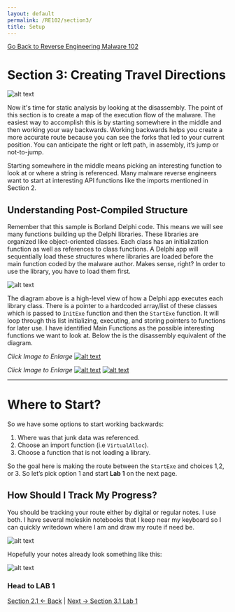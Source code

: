 ```yaml
---
layout: default
permalink: /RE102/section3/
title: Setup
---
```

[Go Back to Reverse Engineering Malware 102](https://securedorg.github.io/RE102/)

# Section 3: Creating Travel Directions #

![alt text](https://securedorg.github.io/RE102/images/Section3_intro.gif "intro")

Now it's time for static analysis by looking at the disassembly. The point of this section is to create a map of the execution flow of the malware. The easiest way to accomplish this is by starting somewhere in the middle and then working your way backwards. Working backwards helps you create a more accurate route because you can see the forks that led to your current position. You can anticipate the right or left path, in assembly, it’s jump or not-to-jump.

Starting somewhere in the middle means picking an interesting function to look at or where a string is referenced. Many malware reverse engineers want to start at interesting API functions like the imports mentioned in Section 2. 

## Understanding Post-Compiled Structure ##

Remember that this sample is Borland Delphi code. This means we will see many functions building up the Delphi libraries. These libraries are organized like object-oriented classes. Each class has an initialization function as well as references to class functions. A Delphi app will sequentially load these structures where libraries are loaded before the main function coded by the malware author. Makes sense, right? In order to use the library, you have to load them first. 

![alt text](https://securedorg.github.io/RE102/images/delphi.gif "delphi")

The diagram above is a high-level view of how a Delphi app executes each library class. There is a pointer to a hardcoded array/list of these classes which is passed to `InitExe` function and then the `StartExe` function. It will loop through this list initializing, executing, and storing pointers to functions for later use. I have identified Main Functions as the possible interesting functions we want to look at. Below the is the disassembly equivalent of the diagram.

*Click Image to Enlarge*
[![alt text](https://securedorg.github.io/RE102/images/Section3_initexe.png "initexe")](https://securedorg.github.io/RE102/images/Section3_initexe.png)

*Click Image to Enlarge*
[![alt text](https://securedorg.github.io/RE102/images/Section3_array1.png "array1")](https://securedorg.github.io/RE102/images/Section3_array1.png)
[![alt text](https://securedorg.github.io/RE102/images/Section3_array2.png "array2")](https://securedorg.github.io/RE102/images/Section3_array2.png)

---

# Where to Start? #

So we have some options to start working backwards:

1. Where was that junk data was referenced.
2. Choose an import function (i.e `VirtualAlloc`).
3. Choose a function that is not loading a library.

So the goal here is making the route between the `StartExe` and choices 1,2, or 3. So let’s pick option 1 and start **Lab 1** on the next page.

## How Should I Track My Progress? ##

You should be tracking your route either by digital or regular notes. I use both. I have several moleskin notebooks that I keep near my keyboard so I can quickly writedown where I am and draw my route if need be.

![alt text](https://securedorg.github.io/RE102/images/Section3.1_notebook.jpg)

Hopefully your notes already look something like this:

![alt text](https://securedorg.github.io/RE102/images/Section3.1_notes.jpg)

### Head to LAB 1 ###

[Section 2.1 <- Back](https://securedorg.github.io/RE102/section2.1) | [Next -> Section 3.1 Lab 1](https://securedorg.github.io/RE102/section3.1)
